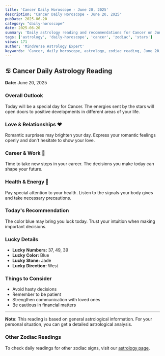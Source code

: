 ```yaml
---
title: 'Cancer Daily Horoscope - June 20, 2025'
description: "Cancer Daily Horoscope - June 20, 2025"
pubDate: 2025-06-20
category: "daily-horoscope"
date: 2025-06-20
summary: 'Daily astrology reading and recommendations for Cancer on June 20, 2025.'
tags: ['astrology', 'daily-horoscope', 'cancer', 'zodiac', 'stars']
views: 171
author: 'MindVerse Astrology Expert'
keywords: 'Cancer, daily horoscope, astrology, zodiac reading, June 20, 2025'
---
```


## ♋ Cancer Daily Astrology Reading

**Date:** June 20, 2025

### Overall Outlook

Today will be a special day for Cancer. The energies sent by the stars will open doors to positive developments in different areas of your life.

### Love & Relationships ❤️

Romantic surprises may brighten your day. Express your romantic feelings openly and don't hesitate to show your love.

### Career & Work 💼

Time to take new steps in your career. The decisions you make today can shape your future.

### Health & Energy 🌟

Pay special attention to your health. Listen to the signals your body gives and take necessary precautions.

### Today's Recommendation

The color blue may bring you luck today. Trust your intuition when making important decisions.

### Lucky Details

- **Lucky Numbers:** 37, 49, 39
- **Lucky Color:** Blue
- **Lucky Stone:** Jade
- **Lucky Direction:** West

### Things to Consider

- Avoid hasty decisions
- Remember to be patient
- Strengthen communication with loved ones
- Be cautious in financial matters

---

**Note:** This reading is based on general astrological information. For your personal situation, you can get a detailed astrological analysis.

### Other Zodiac Readings

To check daily readings for other zodiac signs, visit our [astrology page](https://www.mindversedaily.com/en).
